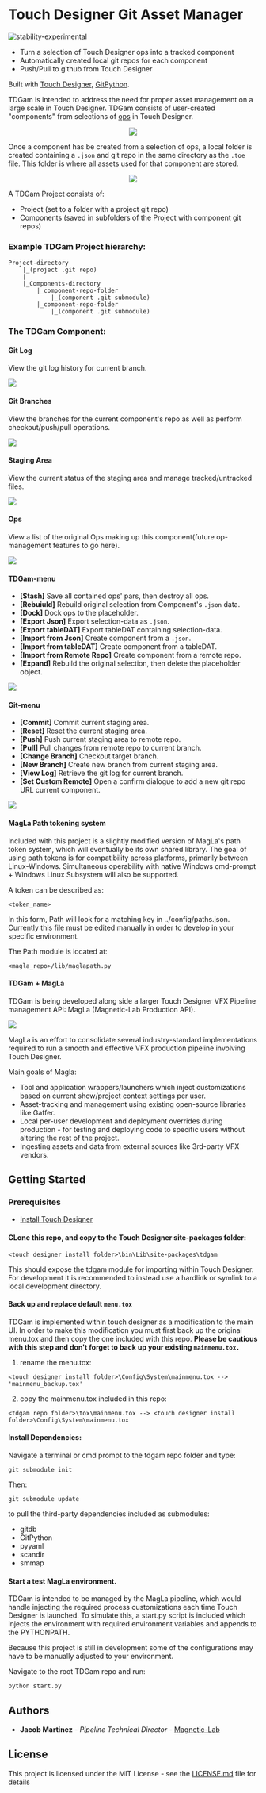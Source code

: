 # Touch Designer Git Asset Manager
![stability-experimental](https://img.shields.io/badge/stability-experimental-orange.svg)

- Turn a selection of Touch Designer ops into a tracked component
- Automatically created local git repos for each component
- Push/Pull to github from Touch Designer

Built with [Touch Designer](https://www.derivative.ca/), [GitPython](https://github.com/gitpython-developers/GitPython).


TDGam is intended to address the need for proper asset management on a large scale in Touch Designer. TDGam consists of user-created "components" from selections of [ops](https://www.derivative.ca/wiki088/index.php?title=OP_Class) in Touch Designer.

<p align="center">
  <img src="media/component.gif">
</p>

Once a component has be created from a selection of ops, a local folder is created containing a `.json` and git repo in the same directory as the `.toe` file. This folder is where all assets used for that component are stored.

<p align="center">
  <img src="media/stash_json.gif">
</p>

A TDGam Project consists of:

- Project (set to a folder with a project git repo)
- Components (saved in subfolders of the Project with component git repos)

### Example TDGam Project hierarchy:

    Project-directory
        |_(project .git repo)
        |
        |_Components-directory
            |_component-repo-folder
                |_(component .git submodule)
            |_component-repo-folder
                |_(component .git submodule)

### The TDGam Component:

#### Git Log
View the git log history for current branch.

<img src="media/git_log.png">

#### Git Branches
View the branches for the current component's repo as well as perform checkout/push/pull operations.

<img src="media/git_branches.png">

#### Staging Area
View the current status of the staging area and manage tracked/untracked files.

<img src="media/staging_area.png">

#### Ops
View a list of the original Ops making up this component(future op-management features to go here).

<img src="media/ops.png">


#### TDGam-menu
- **[Stash]** Save all contained ops' pars, then destroy all ops.
- **[Rebuiuld]** Rebuild original selection from Component's `.json` data.
- **[Dock]** Dock ops to the placeholder.
- **[Export Json]** Export selection-data as `.json`.
- **[Export tableDAT]** Export tableDAT containing selection-data.
- **[Import from Json]** Create component from a `.json`.
- **[Import from tableDAT]** Create component from a tableDAT.
- **[Import from Remote Repo]** Create component from a remote repo.
- **[Expand]** Rebuild the original selection, then delete the placeholder object.

<img src="media/tdgam_menu.png">


#### Git-menu
- **[Commit]** Commit current staging area.
- **[Reset]** Reset the current staging area.
- **[Push]** Push current staging area to remote repo.
- **[Pull]** Pull changes from remote repo to current branch.
- **[Change Branch]** Checkout target branch.
- **[New Branch]** Create new branch from current staging area.
- **[View Log]** Retrieve the git log for current branch.
- **[Set Custom Remote]** Open a confirm dialogue to add a new git repo URL current component.

<img src="media/git_menu.png">


#### MagLa Path tokening system
Included with this project is a slightly modified version of MagLa's path token system, which will eventually be its own shared library. The goal of using path tokens is for compatibility across platforms, primarily between Linux-Windows. Simultaneous operability with native Windows cmd-prompt + Windows Linux Subsystem will also be supported.

A token can be described as:
```
<token_name>
```
In this form, Path will look for a matching key in ../config/paths.json. Currently this file must be edited manually in order to develop in your specific environment.

The Path module is located at:
```
<magla_repo>/lib/maglapath.py
```

#### TDGam + MagLa
TDGam is being developed along side a larger Touch Designer VFX Pipeline management API: MagLa (Magnetic-Lab Production API).

<p>
<img src="media/magla.png">
</p>
MagLa is an effort to consolidate several industry-standard implementations required to run a smooth and effective VFX production pipeline involving Touch Designer.

Main goals of Magla:
- Tool and application wrappers/launchers which inject customizations based on current show/project context settings per user.
- Asset-tracking and management using existing open-source libraries like Gaffer.
- Local per-user development and deployment overrides during production - for testing and deploying code to specific users without altering the rest of the project.
- Ingesting assets and data from external sources like 3rd-party VFX vendors.

## Getting Started

### Prerequisites

* [Install Touch Designer](https://www.python.org/downloads/)

#### CLone this repo, and copy to the Touch Designer site-packages folder:
```
<touch designer install folder>\bin\Lib\site-packages\tdgam
```
This should expose the tdgam module for importing within Touch Designer. For development it is recommended to instead use a hardlink or symlink to a local development directory.

#### Back up and replace default `menu.tox`
TDGam is implemented within touch designer as a modification to the main UI. In order to make this modification you must first back up the original menu.tox and then copy the one included with this repo. **Please be cautious with this step and don't forget to back up your existing `mainmenu.tox.`**

1. rename the menu.tox:
```
<touch designer install folder>\Config\System\mainmenu.tox --> 'mainmenu_backup.tox'
```

2. copy the mainmenu.tox included in this repo:
```
<tdgam repo folder>\tox\mainmenu.tox --> <touch designer install folder>\Config\System\mainmenu.tox
```

#### Install Dependencies:
Navigate a terminal or cmd prompt to the tdgam repo folder and type:
```
git submodule init
```
Then:
```
git submodule update
```
to pull the third-party dependencies included as submodules:
- gitdb
- GitPython
- pyyaml
- scandir
- smmap

#### Start a test MagLa environment.
TDGam is intended to be managed by the MagLa pipeline, which would handle injecting the required process customizations each time Touch Designer is launched. To simulate this, a start.py script is included which injects the environment with required environment variables and appends to the PYTHONPATH.

Because this project is still in development some of the configurations may have to be manually adjusted to your environment.

Navigate to the root TDGam repo and run:
```
python start.py
```

## Authors

* **Jacob Martinez** - *Pipeline Technical Director* - [Magnetic-Lab](https://www.magnetic-lab.com/)

## License

This project is licensed under the MIT License - see the [LICENSE.md](LICENSE.md) file for details
